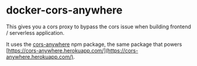 # docker-cors-anywhere

This gives you a cors proxy to bypass the cors issue when building frontend / serverless application. 

It uses the [cors-anywhere](https://github.com/Rob--W/cors-anywhere) npm package, the same package that powers [https://cors-anywhere.herokuapp.com/](https://cors-anywhere.herokuapp.com/).
